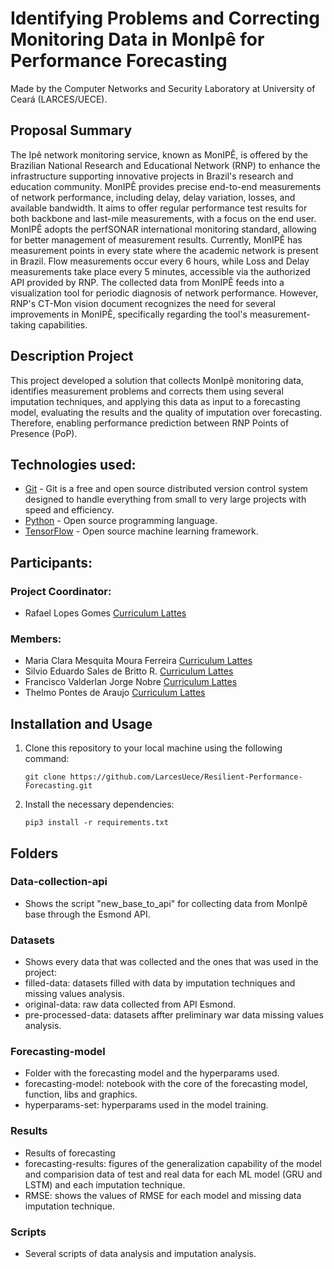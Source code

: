 # Identifying Problems and Correcting Monitoring Data in MonIpê for Performance Forecasting

Made by the Computer Networks and Security Laboratory at University of Ceará (LARCES/UECE).

## Proposal Summary

The Ipê network monitoring service, known as MonIPÊ, is offered by the Brazilian National Research and Educational Network (RNP) to enhance the infrastructure supporting innovative projects in Brazil's research and education community. MonIPÊ provides precise end-to-end measurements of network performance, including delay, delay variation, losses, and available bandwidth. It aims to offer regular performance test results for both backbone and last-mile measurements, with a focus on the end user. MonIPÊ adopts the perfSONAR international monitoring standard, allowing for better management of measurement results. Currently, MonIPÊ has measurement points in every state where the academic network is present in Brazil. Flow measurements occur every 6 hours, while Loss and Delay measurements take place every 5 minutes, accessible via the authorized API provided by RNP. The collected data from MonIPÊ feeds into a visualization tool for periodic diagnosis of network performance. However, RNP's CT-Mon vision document recognizes the need for several improvements in MonIPÊ, specifically regarding the tool's measurement-taking capabilities.

## Description Project

This project developed a solution that collects MonIpê monitoring data, identifies measurement problems and corrects them using several imputation techniques, and applying this data as input to a forecasting model, evaluating the results and the quality of imputation over forecasting. Therefore, enabling performance prediction between RNP Points of Presence (PoP).

## Technologies used:

- [Git](git-scm.com) - Git is a free and open source distributed version control system designed to handle everything from small to very large projects with speed and efficiency.
- [Python](https://www.python.org/) - Open source programming language.
- [TensorFlow](tensorflow.org) - Open source machine learning framework.

## Participants:

### Project Coordinator:

- Rafael Lopes Gomes [Curriculum Lattes](http://lattes.cnpq.br/5212299313885086)

### Members:

- Maria Clara Mesquita Moura Ferreira [Curriculum Lattes](http://lattes.cnpq.br/3456660001349261)
- Silvio Eduardo Sales de Britto R. [Curriculum Lattes](http://lattes.cnpq.br/7251244319067731)
- Francisco Valderlan Jorge Nobre [Curriculum Lattes](http://lattes.cnpq.br/8242344331454843)
- Thelmo Pontes de Araujo [Curriculum Lattes](http://lattes.cnpq.br/3978299887398475)

## Installation and Usage

1. Clone this repository to your local machine using the following command:

   ```
   git clone https://github.com/LarcesUece/Resilient-Performance-Forecasting.git
   ```
   
2. Install the necessary dependencies:

   ```
   pip3 install -r requirements.txt
   ```
## Folders

### Data-collection-api 
- Shows the script "new_base_to_api" for collecting data from MonIpê base through the Esmond API.

### Datasets 
- Shows every data that was collected and the ones that was used in the project: 
- filled-data: datasets filled with data by imputation techniques and missing values analysis.
- original-data: raw data collected from API Esmond.
- pre-processed-data: datasets affter preliminary war data missing values analysis.

### Forecasting-model 
- Folder with the forecasting model and the hyperparams used.
- forecasting-model: notebook with the core of the forecasting model, function, libs and graphics.
- hyperparams-set: hyperparams used in the model training.

### Results
- Results of forecasting
- forecasting-results: figures of the generalization capability of the model and comparision data of test and real data for each ML model (GRU and LSTM) and each imputation technique.
- RMSE: shows the values of RMSE for each model and missing data imputation technique.

### Scripts
- Several scripts of data analysis and imputation analysis.
